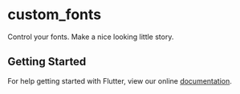 # custom_fonts

Control your fonts. Make a nice looking little story.

## Getting Started

For help getting started with Flutter, view our online
[documentation](https://flutter.io/).
